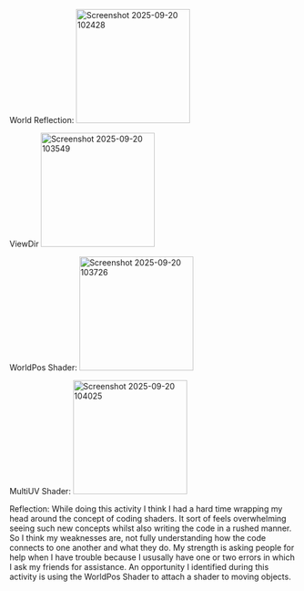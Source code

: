World Reflection:
<img width="200" height="200" alt="Screenshot 2025-09-20 102428" src="https://github.com/user-attachments/assets/c2f692d9-11cf-42f6-87a1-b010e4064592" />

ViewDir
<img width="200" height="200" alt="Screenshot 2025-09-20 103549" src="https://github.com/user-attachments/assets/5bb7cc61-9750-4656-af7d-93c4cf195a33" />

WorldPos Shader:
<img width="200" height="200" alt="Screenshot 2025-09-20 103726" src="https://github.com/user-attachments/assets/a5c2175d-521a-4279-86c4-01daa0eac30c" />

MultiUV Shader:
<img width="200" height="200" alt="Screenshot 2025-09-20 104025" src="https://github.com/user-attachments/assets/b0025617-2f43-4b7d-9c16-a246e0206af3" />


Reflection:
While doing this activity I think I had a hard time wrapping my head around the concept of coding shaders.
It sort of feels overwhelming seeing such new concepts whilst also writing the code in a rushed manner.
So I think my weaknesses are, not fully understanding how the code connects to one another and what they do. 
My strength is asking people for help when I have trouble because I ususally have one or two errors in which I 
ask my friends for assistance. An opportunity I identified during this activity is using the WorldPos Shader to 
attach a shader to moving objects. 
